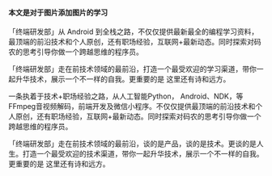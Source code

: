 #### 本文是对于图片添加图片的学习


「终端研发部」从 Android 到全栈之路，不仅仅提供最新最全的编程学习资料，最顶端的前沿技术和个人原创，还有职场经验，互联网+最新动态。同时探索对码农的思考引导你做一个跨越思维的程序员。

「终端研发部」走在前技术领域的最前沿，打造一个最受欢迎的学习渠道，带你一起升华技术，展示一个不一样的自我。更重要的是 这里还有诗和远方。



一条执着于技术+职场经验之路，从人工智能Python， Android、NDK，等FFmpeg音视频解码，前端开发及微信小程序。不仅仅提供最顶端的前沿技术和个人原创，还有职场经验，互联网+最新动态。同时探索对码农的思考引导你做一个跨越思维的程序员。


「终端研发部」走在前技术领域的最前沿，谈的是产品，谈的是技术。更谈的是人生。打造一个最受欢迎的技术渠道，带你一起升华技术，展示一个不一样的自我。更重要的是 这里还有诗和远方。
